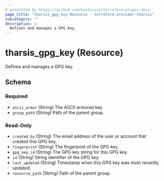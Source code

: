 ```yaml
---
# generated by https://github.com/hashicorp/terraform-plugin-docs
page_title: "tharsis_gpg_key Resource - terraform-provider-tharsis"
subcategory: ""
description: |-
  Defines and manages a GPG key.
---
```


# tharsis_gpg_key (Resource)

Defines and manages a GPG key.



<!-- schema generated by tfplugindocs -->
## Schema

### Required

- `ascii_armor` (String) The ASCII armored key.
- `group_path` (String) Path of the parent group.

### Read-Only

- `created_by` (String) The email address of the user or account that created this GPG key.
- `fingerprint` (String) The fingerprint of the GPG key.
- `gpg_key_id` (String) The GPG key string for this GPG key.
- `id` (String) String identifier of the GPG key.
- `last_updated` (String) Timestamp when this GPG key was most recently updated.
- `resource_path` (String) Path of the parent group.


